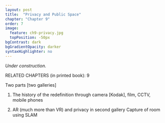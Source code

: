 ```yaml
---
layout: post
title:  "Privacy and Public Space"
chapter: "Chapter 9"
order: 7
image:
  feature: ch9-privacy.jpg
  topPosition: -50px
bgContrast: dark
bgGradientOpacity: darker
syntaxHighlighter: no
---
```


_Under construction._

RELATED CHAPTERS (in printed book): 9

Two parts [two galleries]
1. The history of the redefinition through camera [Kodak], film, CCTV, mobile phones


2. AR (much more than VR) and privacy in second gallery 
    Capture of room using SLAM 
